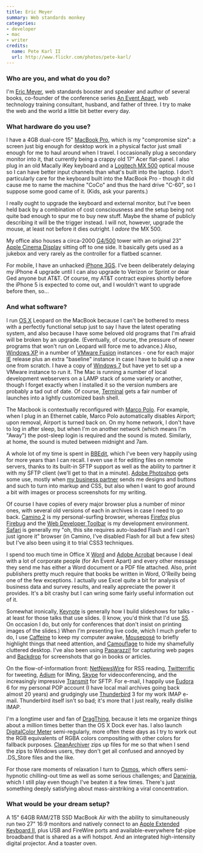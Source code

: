 ```yaml
---
title: Eric Meyer
summary: Web standards monkey
categories:
- developer
- mac
- writer
credits:
  name: Pete Karl II
  url: http://www.flickr.com/photos/pete-karl/
---
```


### Who are you, and what do you do?

I'm [Eric Meyer](http://meyerweb.com/ "Eric's website."), web standards booster and speaker and author of several books, co-founder of the conference series [An Event Apart](http://aneventapart.com/ "A design conference for people who make websites."), web technology training consultant, husband, and father of three. I try to make the web and the world a little bit better every day.

### What hardware do you use?

I have a 4GB dual-core 15" [MacBook Pro][macbook-pro], which is my "compromise size": a screen just big enough for desktop work in a physical factor just small enough for me to haul around when I travel. I occasionally plug a secondary monitor into it, that currently being a crappy old 17" Acer flat-panel. I also plug in an old Macally iKey keyboard and a [Logitech MX 500][mx500] optical mouse so I can have better input channels than what's built into the laptop. I don't particularly care for the keyboard built into the MacBook Pro - though it did cause me to name the machine "CoCo" and thus the hard drive "C-60", so I suppose some good came of it. (Kids, ask your parents.)

I really ought to upgrade the keyboard and external monitor, but I've been held back by a combination of cost consciousness and the setup being not quite bad enough to spur me to buy new stuff. Maybe the shame of publicly describing it will be the trigger instead. I will not, however, upgrade the mouse, at least not before it dies outright. I _adore_ the MX 500.

My office also houses a circa-2000 [G4/500][power-mac-g4] tower with an original 23" [Apple Cinema Display][cinema-display] sitting off to one side. It basically gets used as a jukebox and very rarely as the controller for a flatbed scanner.

For mobile, I have an unhacked [iPhone 3GS][iphone-3gs]. I've been deliberately delaying my iPhone 4 upgrade until I can also upgrade to Verizon or Sprint or dear Ged anyone but AT&T. Of course, my AT&T contract expires shortly before the iPhone 5 is expected to come out, and I wouldn't want to upgrade before then, so...

### And what software?

I run [OS X][macos] Leopard on the MacBook because I can't be bothered to mess with a perfectly functional setup just to say I have the latest operating system, and also because I have some beloved old programs that I'm afraid will be broken by an upgrade. (Eventually, of course, the pressure of newer programs that won't run on Leopard will force me to advance.) Also, [Windows XP][windows-xp] in a number of [VMware Fusion][vmware-fusion] instances - one for each major [IE][internet-explorer] release plus an extra "baseline" instance in case I have to build up a new one from scratch. I have a copy of [Windows 7][windows-7] but have yet to set up a VMware instance to run it. The Mac is running a number of local development webservers on a LAMP stack of some variety or another, though I forget exactly when I installed it so the version numbers are probably a tad out of date. Of course, [Terminal][] gets a fair number of launches into a lightly customized bash shell.

The Macbook is contextually reconfigured with [Marco Polo][marcopolo]. For example, when I plug in an Ethernet cable, Marco Polo automatically disables Airport; upon removal, Airport is turned back on. On my home network, I don't have to log in after sleep, but when I'm on another network (which means I'm "Away") the post-sleep login is required and the sound is muted. Similarly, at home, the sound is muted between midnight and 7am.

A whole lot of my time is spent in [BBEdit][], which I've been very happily using for more years than I can recall. I even use it for editing files on remote servers, thanks to its built-in SFTP support as well as the ability to partner it with my SFTP client (we'll get to that in a minute). [Adobe Photoshop][photoshop] gets some use, mostly when [my business partner](http://jeffrey.zeldman.usesthis.com/ "Jeffrey's Setup interview.") sends me designs and buttons and such to turn into markup and CSS, but also when I want to goof around a bit with images or process screenshots for my writing.

Of course I have copies of every major browser plus a number of minor ones, with several old versions of each in archives in case I need to go back. [Camino 2][camino] is my personal-surfing browser, whereas [Firefox][] plus [Firebug][] and the [Web Developer Toolbar][web-developer] is my development environment. [Safari][] is generally my "oh, this site requires auto-loaded Flash and I can't just ignore it" browser (in Camino, I've disabled Flash for all but a few sites) but I've also been using it to trial CSS3 techniques.

I spend too much time in Office X [Word][] and [Adobe Acrobat][acrobat] because I deal with a lot of corporate people (for An Event Apart) and every other message they send me has either a Word document or a PDF file attached. Also, print publishers pretty much require that books be written in Word, O'Reilly being one of the few exceptions. I actually use Excel quite a bit for analysis of business data and survey results, and really appreciate the power it provides. It's a bit crashy but I can wring some fairly useful information out of it.

Somewhat ironically, [Keynote][] is generally how I build slideshows for talks - at least for those talks that use slides. (I know, you'd think that I'd use [S5][]. On occasion I do, but only for conferences that don't insist on printing images of the slides.) When I'm presenting live code, which I much prefer to do, I use [Caffeine][] to keep my computer awake, [Mouseposé][mousepose] to briefly highlight things that need attention, and [Camouflage][] to hide my shamefully cluttered desktop. I've also been using [Paparazzi!][paparazzi] for capturing web pages and [Backdrop][] for screenshots that go in books or articles.

On the flow-of-information front: [NetNewsWire][] for RSS reading, [Twitterrific][] for tweeting, [Adium][] for IMing, [Skype][] for videoconferencing, and the increasingly impressive [Transmit][] for SFTP. For e-mail, I happily use [Eudora][] 6 for my personal POP account (I have local mail archives going back almost 20 years) and grudgingly use [Thunderbird][] 3 for my work IMAP e-mail. Thunderbird itself isn't so bad; it's more that I just really, really dislike IMAP.

I'm a longtime user and fan of [DragThing][], because it lets me organize things about a million times better than the OS X Dock ever has. I also launch [DigitalColor Meter][digitalcolor-meter] semi-regularly, more often these days as I try to work out the RGB equivalents of RGBA colors compositing with other colors for fallback purposes. [CleanArchiver][] zips up files for me so that when I send the zips to Windows users, they don't get all confused and annoyed by .DS_Store files and the like.

For those rare moments of relaxation I turn to [Osmos][], which offers semi-hypnotic chilling-out time as well as some serious challenges; and [Darwinia][], which I still play even though I've beaten it a few times. There's just something deeply satisfying about mass-airstriking a viral concentration.

### What would be your dream setup?

A 15" 64GB RAM/2TB SSD MacBook Air with the ability to simultaneously run two 27" 16:9 monitors and natively connect to an [Apple Extended Keyboard II][extended-keyboard-ii], plus USB and FireWire ports and available-everywhere fat-pipe broadband that is shared as a wifi hotspot. And an integrated high-intensity digital projector. And a toaster oven.

[cinema-display]: https://en.wikipedia.org/wiki/Apple_Cinema_Display "An LCD display."
[extended-keyboard-ii]: http://lowendmac.com/2006/apples-extended-keyboard-ii-sequel-to-a-legend/ "An ADB-based keyboard."
[iphone-3gs]: https://en.wikipedia.org/wiki/IPhone_3GS "A 3 megapixel smartphone."
[macbook-pro]: https://www.apple.com/macbook-pro/ "A laptop."
[mx500]: https://www.amazon.com/Logitech-930763-0403-MX500-Optical-Mouse/dp/B00006HZ0K "An optical mouse."
[power-mac-g4]: https://en.wikipedia.org/wiki/Power_Mac_G4 "An old PowerPC-powered Mac tower."
[acrobat]: https://acrobat.adobe.com/us/en/acrobat.html "Software for creating and editing PDF documents."
[adium]: https://en.wikipedia.org/wiki/Adium "A multi-protocol chat application for the Mac."
[backdrop]: http://appsfromouterspace.com/backdrop/ "Mac software for filling the screen with an image or solid colour."
[bbedit]: http://www.barebones.com/products/bbedit/ "A text editor for the Mac."
[caffeine]: http://lightheadsw.com/caffeine/ "A Mac menubar application to keep your computer awake."
[camino]: http://caminobrowser.org/ "An alternative Mac browser based on Gecko."
[camouflage]: http://www.briksoftware.com/products/camouflage/ "Mac software for hiding the icons on the desktop."
[cleanarchiver]: https://sopht.jp/en/cleanarchiver/ "An archiving tool for the Mac."
[darwinia]: https://www.introversion.co.uk/darwinia/ "A game about a computer virus in a network."
[digitalcolor-meter]: https://en.wikipedia.org/wiki/DigitalColor_Meter "A Mac tool for reading the colour values of pixels beneath the cursor. "
[dragthing]: https://dragthing.com/ "A popular dock application for the Mac."
[eudora]: https://en.wikipedia.org/wiki/Eudora_(e-mail_client) "A popular old email client."
[firebug]: https://getfirebug.com/ "A Firefox addon for web development."
[firefox]: https://www.mozilla.org/en-US/firefox/new/ "A cross-platform open-source web browser."
[internet-explorer]: https://en.wikipedia.org/wiki/Internet_Explorer "A PC web browser."
[keynote]: https://www.apple.com/keynote/ "Presentation software for the Mac."
[macos]: https://en.wikipedia.org/wiki/MacOS "An operating system for Mac hardware."
[marcopolo]: https://www.symonds.id.au/marcopolo/ "A context-aware Mac application for switching locations."
[mousepose]: https://www.boinx.com/mousepose/overview/ "Mac software for highlighting the mouse pointer."
[netnewswire]: https://en.wikipedia.org/wiki/NetNewsWire "A popular feed reader for the Mac."
[osmos]: https://www.osmos-game.com/ "A physics-based game."
[paparazzi]: https://derailer.org/paparazzi/ "A Mac app for taking screenshots of websites."
[photoshop]: https://www.adobe.com/products/photoshop.html "A bitmap image editor."
[s5]: https://meyerweb.com/eric/tools/s5/ "HTML-based slideshow software."
[safari]: https://www.apple.com/safari/ "A fast web browser."
[skype]: https://www.skype.com/en/ "Voice and video chat software."
[terminal]: https://en.wikipedia.org/wiki/Terminal_(OS_X) "A console application included with Mac OS X."
[thunderbird]: https://www.mozilla.org/en-US/thunderbird/ "An open-source cross-platform mail client."
[transmit]: https://panic.com/transmit/ "An FTP/SFTP client for the Mac."
[twitterrific]: https://twitterrific.com/mac "A Twitter client for the Mac."
[vmware-fusion]: https://www.vmware.com/products/fusion.html "A PC emulator for the Mac."
[web-developer]: https://chrispederick.com/work/web-developer/ "A browser extension for web developers."
[windows-7]: https://en.wikipedia.org/wiki/Windows_7 "An operating system."
[windows-xp]: https://en.wikipedia.org/wiki/Windows_XP "An operating system for x86 computers."
[word]: https://products.office.com/en-us/word "A document editor."
